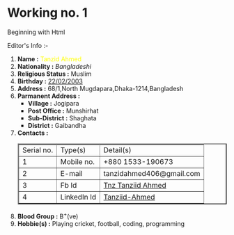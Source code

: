 # Working no. 1
Beginning with Html
<html><head>Editor's Info :-<head><br><body>
<ol type="1">
<li><b>Name :</b> <span style="color:yellow">Tanzid Ahmed</span></li>
<li><b>Nationality :</b> <i>Bangladeshi</i></li>
<li><b>Religious Status :</b> Muslim</li>
<li><b>Birthday :</b> <u>22/02/2003</u></li>
<li><b>Address :</b> 68/1,North Mugdapara,Dhaka-1214,Bangladesh</li>
<li><b>Parmanent Address :</b><ul type="square"><li><b>Village :</b> Jogipara</li><li><b>Post Office :</b> Munshirhat</li><li><b>Sub-District :</b> Shaghata</li><li><b>District :</b> Gaibandha</li></li></ul>
<li><b>Contacts :</b> <table border="2"><tr><tr><td>Serial no.</td><td>Type(s)</td><td>Detail(s)</td></tr><tr><td>1</td><td>Mobile no.</td><td>+880 1533-190673</td></tr><tr><td>2</td><td>E-mail</td><td>tanzidahmed406@gmail.com</td></tr><tr><td>3</td><td>Fb Id</td><td><a href="https://www.facebook.com/tanziid.ahmed">Tnz Tanziid Ahmed</a></td></tr><tr><td>4</td><td>LinkedIn Id</td><td><a href="https://www.linkedin.com/in/tanziid-ahmed-086505213">Tanziid-Ahmed</a></td></tr></tr></table>
<li><b>Blood Group :</b> B<sup>+</sup>(ve)</li>
<li><b>Hobbie(s) :</b> Playing cricket, football, coding, programming</li>


